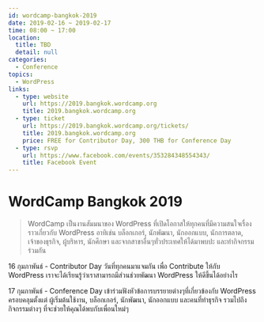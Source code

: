 ```yaml
---
id: wordcamp-bangkok-2019
date: 2019-02-16 ~ 2019-02-17
time: 08:00 ~ 17:00
location:
  title: TBD
  detail: null
categories:
  - Conference
topics:
  - WordPress
links:
  - type: website
    url: https://2019.bangkok.wordcamp.org
    title: 2019.bangkok.wordcamp.org
  - type: ticket
    url: https://2019.bangkok.wordcamp.org/tickets/
    title: 2019.bangkok.wordcamp.org
    price: FREE for Contributor Day, 300 THB for Conference Day
  - type: rsvp
    url: https://www.facebook.com/events/353284348554343/
    title: Facebook Event
---
```

# WordCamp Bangkok 2019

> WordCamp เป็นงานสัมมนาของ WordPress ที่เปิดโอกาสให้ทุกคนที่มีความสนใจเรื่องราวเกี่ยวกับ WordPress อาทิเช่น บล็อกเกอร์, นักพัฒนา, นักออกแบบ, นักการตลาด, เจ้าของธุรกิจ, ผู้บริหาร, นักศึกษา และจากสาขาอื่นๆทั่วประเทศให้ได้มาพบปะ และทำกิจกรรมร่วมกัน

16 กุมภาพันธ์ - Contributor Day วันที่ทุกคนมาแจมกัน เพื่อ Contribute ให้กับ WordPress เราจะได้เรียนรู้ว่าเราสามารถมีส่วนช่วยพัฒนา WordPress ให้ดีขึ้นได้อย่างไร

17 กุมภาพันธ์ - Conference Day เข้าร่วมฟังหัวข้อการบรรยายต่างๆที่เกี่ยวข้องกับ WordPress ครอบคลุมตั้งแต่ ผู้เริ่มต้นใช้งาน, บล็อกเกอร์, นักพัฒนา, นักออกแบบ และคนที่ทำธุรกิจ รวมไปถึงกิจกรรมต่างๆ ที่จะช่วยให้คุณได้พบกับเพื่อนใหม่ๆ
